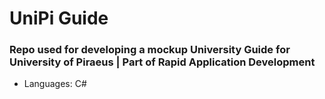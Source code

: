 # UniPi Guide

### Repo used for developing a mockup University Guide for University of Piraeus | Part of Rapid Application Development

- Languages: C#
